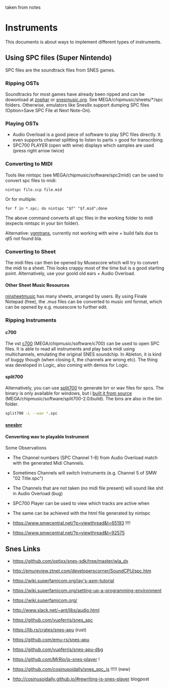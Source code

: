 taken from notes

# Instruments

This documents is about ways to implement different types of instruments.

## Using SPC files (Super Nintendo)

SPC files are the soundtrack files from SNES games.

### Ripping OSTs

 Soundtracks for most games have already been ripped and can be dowonload at [zophar](https://www.zophar.net/music/nintendo-snes-spc) or [snesmusic.org](http://snesmusic.org). See MEGA/chipmusic/sheets/*/spc folders. Otherwise, emulators like Snes9x support dumping SPC files (Option>Save SPC File at Next Note-On).

 ### Playing OSTs

 - Audio Overload is a good piece of software to play SPC files directly. It even supports channel splitting to listen to parts > good for transcribing.
 - SPC700 PLAYER (open with wine) displays which samples are used (press right arrow twice)

 ### Converting to MIDI

 Tools like nintspc (see MEGA/chipmusic/software/spc2midi) can be used to convert spc files to midi:

```
nintspc file.scp file.mid
```

Or for multiple:

```
for f in *.spc; do nintspc "$f" "$f.mid";done
```

The above command converts all spc files in the working folder to midi (expects nintspc in your bin folder).

Alternative: [vgmtrans](https://github.com/vgmtrans/vgmtrans), currently not working with wine + build fails due to qt5 not found bla.


### Converting to Sheet

The midi files can then be opened by Musescore which will try to convert the midi to a sheet. This looks crappy most of the time but is a good starting point. Alternatively, use your goold old ears + Audio Overload.

#### Other Sheet Music Resources

[ninsheetmusic](https://www.ninsheetmusic.org) has many sheets, arranged by users. By using Finale Notepad (free), the *.mus* files can be converted to music xml format, which can be opened by e.g. musescore to further edit.

### Ripping Instruments

#### c700

The vst [c700](http://picopicose.com/how_to_use_the_c700_eng.html) (MEGA/chipmusic/software/c700) can be used to open SPC files. It is able to read all instruments and play back midi using multichannels, emulating the original SNES soundchip. In Ableton, it is kind of buggy though (when closing it, the channels are wrong etc). The thing was developed in Logic, also coming with demos for Logic.

#### split700

Alternatively, you can use [split700](https://github.com/gocha/split700) to generate brr or wav files for spcs. 
The binary is only available for windows, but i [built it from source](https://preshing.com/20170511/how-to-build-a-cmake-based-project/) (MEGA/chipmusic/software/split700-2.0/build). The bins are also in the bin folder.

```sh
split700 -L --wav *.spc 
```

#### [snesbrr](https://github.com/boldowa/snesbrr)

#### Converting wav to playable Instrument

Some Observations

- The Channel numbers (SPC Channel 1-8) from Audio Overload match with the generated Midi Channels.
- Sometimes Channels will switch Instruments (e.g. Channel 5 of SMW "02 Title.spc")
- The Channels that are not taken (no midi file present) will sound like shit in Audio Overload (bug)
- SPC700 Player can be used to view which tracks are active when
- The same can be achieved with the html file generated by nintspc

- https://www.smwcentral.net/?p=viewthread&t=65193 !!!!
- https://www.smwcentral.net/?p=viewthread&t=92575

## Snes Links

- https://github.com/optixx/snes-sdk/tree/master/wla_dx
- http://emureview.ztnet.com/developerscorner/SoundCPU/spc.htm
- https://wiki.superfamicom.org/jay's-asm-tutorial
- https://wiki.superfamicom.org/setting-up-a-programming-environment
- https://wiki.superfamicom.org/

- http://www.slack.net/~ant/libs/audio.html
- https://github.com/yupferris/snes_spc
- https://lib.rs/crates/snes-apu (rust)
- https://github.com/emu-rs/snes-apu
- https://github.com/yupferris/snes-apu-dbg
- https://github.com/MrRio/js-snes-player !
- https://github.com/cosinusoidally/snes_spc_js !!!!! (new)
- http://cosinusoidally.github.io/#rewriting-js-snes-player blogpost